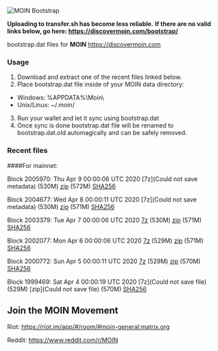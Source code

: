 ![MOIN Bootstrap](https://i.imgur.com/KjM1jMp.jpg)

**Uploading to transfer.sh has become less reliable.**
**If there are no valid links below, go here: https://discovermoin.com/bootstrap/**

bootstrap.dat files for **MOIN** https://discovermoin.com

### Usage

1. Download and extract one of the recent files linked below.
2. Place bootstrap.dat file inside of your MOIN data directory:
 - Windows: %APPDATA%\Moin\
 - Unix/Linux: ~/.moin/
3. Run your wallet and let it sync using bootstrap.dat
4. Once sync is done bootstrap.dat file will be renamed to bootstrap.dat.old automagically and can be safely removed.


### Recent files

####For mainnet:

Block 2005970: Thu Apr  9 00:00:06 UTC 2020 [7z](Could not save metadata) (530M) [zip]() (572M) [SHA256]()

Block 2004677: Wed Apr  8 00:00:11 UTC 2020 [7z](Could not save metadata) (530M) [zip]() (571M) [SHA256]()

Block 2003379: Tue Apr  7 00:00:06 UTC 2020 [7z]() (530M) [zip]() (571M) [SHA256]()

Block 2002077: Mon Apr  6 00:00:06 UTC 2020 [7z]() (529M) [zip]() (571M) [SHA256]()

Block 2000772: Sun Apr  5 00:00:11 UTC 2020 [7z]() (529M) [zip]() (570M) [SHA256]()

Block 1999469: Sat Apr  4 00:00:19 UTC 2020 [7z](Could not save file) (529M) [zip](Could not save file) (570M) [SHA256]()

## Join the MOIN Movement

Riot: https://riot.im/app/#/room/#moin-general:matrix.org

Reddit: https://www.reddit.com/r/MOIN
